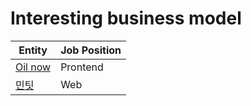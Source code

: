# Interesting business model 

| Entity | Job Position  |
| ------ | ------------- | 
| [Oil now](https://mintit.co.kr/introduce/aboutMintit.do) | Prontend  |
| [민팃](https://mintit.co.kr/introduce/aboutMintit.do) | Web  |
 

